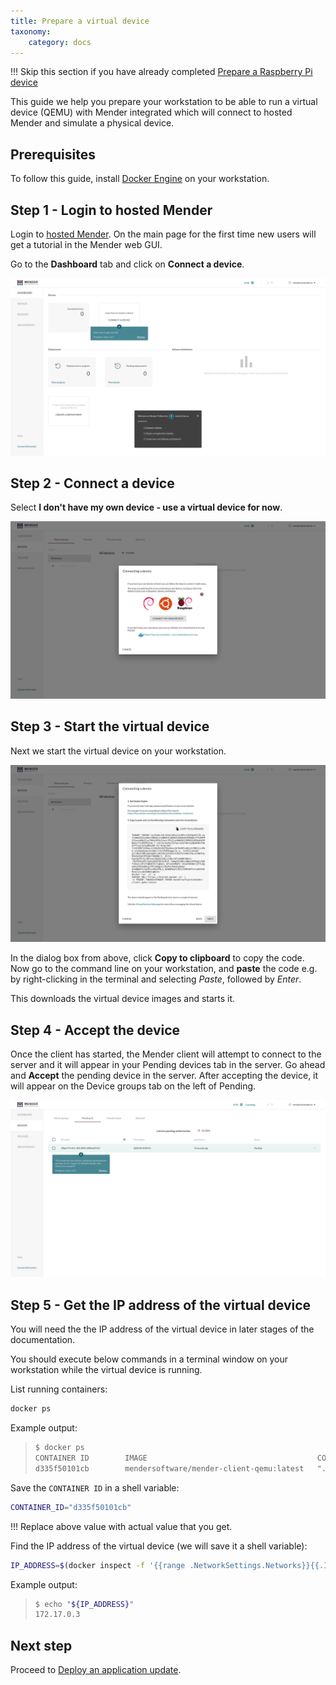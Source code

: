 ```yaml
---
title: Prepare a virtual device
taxonomy:
    category: docs
---
```


!!! Skip this section if you have already completed [Prepare a Raspberry Pi device](../01.Prepare-a-Raspberry-Pi-device/docs.md)

This guide we help you prepare your workstation to be able to run a virtual
device (QEMU) with Mender integrated which will connect to hosted Mender and
simulate a physical device.

## Prerequisites

To follow this guide, install
[Docker Engine](https://docs.docker.com/engine/install?target=_blank) on your
workstation.

## Step 1 - Login to hosted Mender

Login to [hosted Mender](https://hosted.mender.io?target=_blank). On the main
page for the first time new users will get a tutorial in the Mender web GUI.

Go to the **Dashboard** tab and click on **Connect a device**.

![connecting a device](Image_0.png)

## Step 2 - Connect a device

Select **I don't have my own device - use a virtual device for now**.

![connecting a device](Image_1.png)

## Step 3 - Start the virtual device

Next we start the virtual device on your workstation.

![accepting the device](Image_2.png)

In the dialog box from above, click **Copy to clipboard** to copy the code. Now
go to the command line on your workstation, and **paste** the code e.g. by
right-clicking in the terminal and selecting *Paste*, followed by *Enter*.

This downloads the virtual device images and starts it.

## Step 4 - Accept the device

Once the client has started, the Mender client will attempt to connect to the
server and it will appear in your Pending devices tab in the server. Go ahead
and **Accept** the pending device in the server. After accepting the device, it
will appear on the Device groups tab on the left of Pending.

![connecting a device](Image_3.png)


## Step 5 - Get the IP address of the virtual device

You will need the the IP address of the virtual device in later stages of the
documentation.

You should execute below commands in a terminal window on your workstation while
the virtual device is running.

List running containers:

```bash
docker ps
```

Example output:

>```bash
>$ docker ps
>CONTAINER ID        IMAGE                                      COMMAND             CREATED             STATUS              PORTS               NAMES
>d335f50101cb        mendersoftware/mender-client-qemu:latest   "./entrypoint.sh"   6 minutes ago       Up 6 minutes        8822/tcp            relaxed_leakey
>```

Save the `CONTAINER ID` in a shell variable:

```bash
CONTAINER_ID="d335f50101cb"
```

!!! Replace above value with actual value that you get.

Find the IP address of the virtual device (we will save it a shell variable):

```bash
IP_ADDRESS=$(docker inspect -f '{{range .NetworkSettings.Networks}}{{.IPAddress}}{{end}}' "${CONTAINER_ID}")
```

Example output:

>```bash
>$ echo "${IP_ADDRESS}"
>172.17.0.3
>```

## Next step

Proceed to [Deploy an application update](../../02.Deploy-an-application-update/docs.md).
